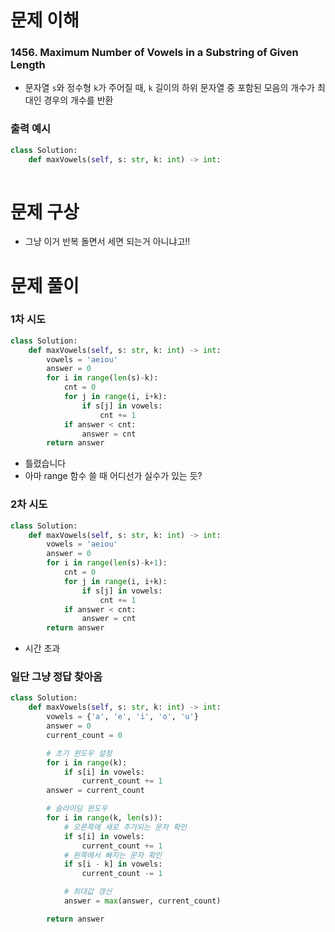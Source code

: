 # 문제 이해
### 1456. Maximum Number of Vowels in a Substring of Given Length
* 문자열 ```s```와 정수형 ```k```가 주어질 때, ```k``` 길이의 하위 문자열 중 포함된 모음의 개수가 최대인 경우의 개수를 반환
### 출력 예시
```python
class Solution:
    def maxVowels(self, s: str, k: int) -> int:
        
```
# 문제 구상
* 그냥 이거 반복 돌면서 세면 되는거 아니냐고!!
# 문제 풀이
### 1차 시도
```python
class Solution:
    def maxVowels(self, s: str, k: int) -> int:
        vowels = 'aeiou'
        answer = 0
        for i in range(len(s)-k):
            cnt = 0
            for j in range(i, i+k):
                if s[j] in vowels:
                    cnt += 1
            if answer < cnt:
                answer = cnt
        return answer    
```
* 틀렸습니다
* 아마 range 함수 쓸 때 어디선가 실수가 있는 듯?
### 2차 시도
```python
class Solution:
    def maxVowels(self, s: str, k: int) -> int:
        vowels = 'aeiou'
        answer = 0
        for i in range(len(s)-k+1):
            cnt = 0
            for j in range(i, i+k):
                if s[j] in vowels:
                    cnt += 1
            if answer < cnt:
                answer = cnt
        return answer    
```
* 시간 초과
### 일단 그냥 정답 찾아옴
```python
class Solution:
    def maxVowels(self, s: str, k: int) -> int:
        vowels = {'a', 'e', 'i', 'o', 'u'}
        answer = 0
        current_count = 0

        # 초기 윈도우 설정
        for i in range(k):
            if s[i] in vowels:
                current_count += 1
        answer = current_count

        # 슬라이딩 윈도우
        for i in range(k, len(s)):
            # 오른쪽에 새로 추가되는 문자 확인
            if s[i] in vowels:
                current_count += 1
            # 왼쪽에서 빠지는 문자 확인
            if s[i - k] in vowels:
                current_count -= 1

            # 최대값 갱신
            answer = max(answer, current_count)

        return answer

```